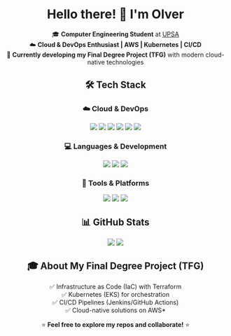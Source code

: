<div align="center">

# Hello there! 👋 I'm **Olver**  

🎓 **Computer Engineering Student** at [UPSA](https://www.upsa.edu.bo)  
☁️ **Cloud & DevOps Enthusiast | AWS | Kubernetes | CI/CD**  
🚀 **Currently developing my Final Degree Project (TFG)** with modern cloud-native technologies  

## 🛠️ **Tech Stack**  

### ☁️ **Cloud & DevOps**  
<p align="center">
  <img src="https://img.shields.io/badge/-AWS-232F3E?style=flat-square&logo=amazon-aws&logoColor=white">
  <img src="https://img.shields.io/badge/-Kubernetes-326CE5?style=flat-square&logo=kubernetes&logoColor=white">
  <img src="https://img.shields.io/badge/-Terraform-623CE4?style=flat-square&logo=terraform&logoColor=white">
  <img src="https://img.shields.io/badge/-Docker-2496ED?style=flat-square&logo=docker&logoColor=white">
  <img src="https://img.shields.io/badge/-Jenkins-D24939?style=flat-square&logo=jenkins&logoColor=white">
  <img src="https://img.shields.io/badge/-GitHub%20Actions-2088FF?style=flat-square&logo=github-actions&logoColor=white">
</p>

### 💻 **Languages & Development**  
<p align="center">
  <img src="https://img.shields.io/badge/-Python-3776AB?style=flat-square&logo=python&logoColor=white">
  <img src="https://img.shields.io/badge/-JavaScript-F7DF1E?style=flat-square&logo=javascript&logoColor=black">
  <img src="https://img.shields.io/badge/-Bash-4EAA25?style=flat-square&logo=gnu-bash&logoColor=white">
</p>

### 🔧 **Tools & Platforms**  
<p align="center">
  <img src="https://img.shields.io/badge/-Git-F05032?style=flat-square&logo=git&logoColor=white">
  <img src="https://img.shields.io/badge/-GitHub%20Copilot-1F1E1E?style=flat-square&logo=github&logoColor=white">
  <img src="https://img.shields.io/badge/-VS%20Code-007ACC?style=flat-square&logo=visual-studio-code&logoColor=white">
</p>

## 📊 **GitHub Stats**  
<p align="center">
  <img src="https://github-readme-stats.vercel.app/api?username=Olversin&show_icons=true&theme=radical&hide_border=true">
  <img src="https://github-readme-stats.vercel.app/api/top-langs/?username=Olversin&layout=compact&theme=radical&hide_border=true">
</p>

## 🎓 **About My Final Degree Project (TFG)**  
<p align="center">
✅ Infrastructure as Code (IaC) with Terraform<br>
✅ Kubernetes (EKS) for orchestration<br>
✅ CI/CD Pipelines (Jenkins/GitHub Actions)<br>
✅ Cloud-native solutions on AWS* 
</p>



<p align="center">⭐ <b>Feel free to explore my repos and collaborate!</b> ⭐</p>

</div>
